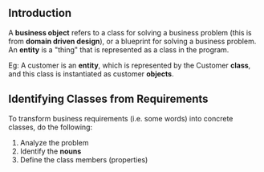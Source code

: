 ## Introduction

A **business object** refers to a class for solving a business problem (this is from **domain driven design**), or a blueprint for solving a business problem. An **entity** is a "thing" that is represented as a class in the program.

Eg: A customer is an **entity**, which is represented by the Customer **class**, and this class is instantiated as customer **objects**.



## Identifying Classes from Requirements

To transform business requirements (i.e. some words) into concrete classes, do the following:

1. Analyze the problem
2. Identify the **nouns**
3. Define the class members (properties)

